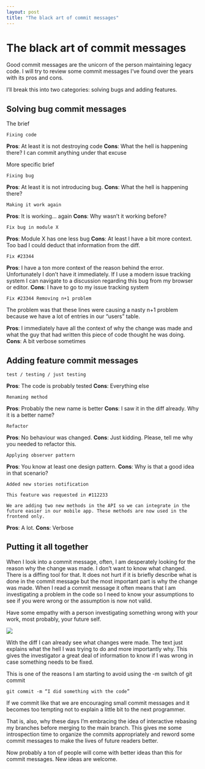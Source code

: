 ```yaml
---
layout: post
title: "The black art of commit messages"
---
```

# The black art of commit messages

Good commit messages are the unicorn of the person maintaining legacy code. I will try to review some commit messages I’ve found over the years with its pros and cons.

I’ll break this into two categories: solving bugs and adding features.

## Solving bug commit messages

The brief

```
Fixing code
```

**Pros**: At least it is not destroying code
**Cons**: What the hell is happening there? I can commit anything under that excuse

More specific brief

```
Fixing bug
```

**Pros**: At least it is not introducing bug.
**Cons**: What the hell is happening there?

```
Making it work again
```

**Pros**: It is working… again
**Cons**: Why wasn’t it working before?

```
Fix bug in module X
```

**Pros**: Module X has one less bug
**Cons**: At least I have a bit more context. Too bad I could deduct that information from the diff.

```
Fix #23344
```

**Pros**: I have a ton more context of the reason behind the error. Unfortunately I don’t have it immediately. If I use a modern issue tracking system I can navigate to a discussion regarding this bug from my browser or editor.
**Cons**: I have to go to my issue tracking system

```
Fix #23344 Removing n+1 problem
```

The problem was that these lines were causing a nasty n+1 problem because we have a lot of entries in our “users” table.

**Pros**: I immediately have all the context of why the change was made and what the guy that had written this piece of code thought he was doing.
**Cons**: A bit verbose sometimes

## Adding feature commit messages

```
test / testing / just testing
```

**Pros**: The code is probably tested
**Cons**: Everything else

```
Renaming method
```

**Pros**: Probably the new name is better
**Cons**: I saw it in the diff already. Why it is a better name?

```
Refactor
```

**Pros**: No behaviour was changed.
**Cons**: Just kidding. Please, tell me why you needed to refactor this.

```
Applying observer pattern
```

**Pros**: You know at least one design pattern.
**Cons**: Why is that a good idea in that scenario?

```
Added new stories notification

This feature was requested in #112233

We are adding two new methods in the API so we can integrate in the future easier in our mobile app. These methods are now used in the frontend only.
```

**Pros**: A lot.
**Cons**: Verbose

## Putting it all together

When I look into a commit message, often, I am desperately looking for the reason why the change was made. I don’t want to know what changed. There is a diffing tool for that. It does not hurt if it is briefly describe what is done in the commit message but the most important part is why the change was made. When I read a commit message it often means that I am investigating a problem in the code so I need to know your assumptions to see if you were wrong or the assumption is now not valid.

Have some empathy with a person investigating something wrong with your work, most probably, your future self.

![](/Users/rafael/code/joy.pm/assets/posts/2016-04-05-the_black_art_of_commit_messages/01.png)

With the diff I can already see what changes were made. The text just explains what the hell I was trying to do and more importantly why. This gives the investigator a great deal of information to know if I was wrong in case something needs to be fixed.

This is one of the reasons I am starting to avoid using the -m switch of git commit

```
git commit -m “I did something with the code”
```

If we commit like that we are encouraging small commit messages and it becomes too tempting not to explain a little bit to the next programmer.

That is, also, why these days I’m embracing the idea of interactive rebasing my branches before merging to the main branch. This gives me some introspection time to organize the commits appropriately and reword some commit messages to make the lives of future readers better.

Now probably a ton of people will come with better ideas than this for commit messages. New ideas are welcome.
